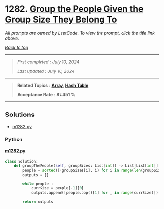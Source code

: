 # 1282. [Group the People Given the Group Size They Belong To](<https://leetcode.com/problems/group-the-people-given-the-group-size-they-belong-to>)

*All prompts are owned by LeetCode. To view the prompt, click the title link above.*

*[Back to top](<../README.md>)*

------

> *First completed : July 10, 2024*
>
> *Last updated : July 10, 2024*

------

> **Related Topics** : **[Array](<by_topic/Array.md>), [Hash Table](<by_topic/Hash Table.md>)**
>
> **Acceptance Rate** : **87.451 %**

------

## Solutions

- [m1282.py](<../my-submissions/m1282.py>)
### Python
#### [m1282.py](<../my-submissions/m1282.py>)
```Python
class Solution:
    def groupThePeople(self, groupSizes: List[int]) -> List[List[int]]:
        people = sorted([(groupSizes[i], i) for i in range(len(groupSizes))], reverse=True)
        outputs = []

        while people :
            currSize = people[-1][0]
            outputs.append([people.pop()[1] for _ in range(currSize)])

        return outputs
```

